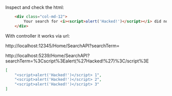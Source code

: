 Inspect and check the html:

```html
	<div class="col-md-12">
        Your search for <i><script>alert('Hacked!')</script></i> did not yield any results.
    </div>
```


With controller it works via url:

http://localhost:12345/Home/SearchAPI?searchTerm=<script>alert('Hacked!')</script>

http://localhost:5239/Home/SearchAPI?searchTerm=%3Cscript%3Ealert(%27Hacked!%27)%3C/script%3E

```json
[
    "<script>alert('Hacked!')</script> 1",
    "<script>alert('Hacked!')</script> 2",
    "<script>alert('Hacked!')</script> 3"
]

```